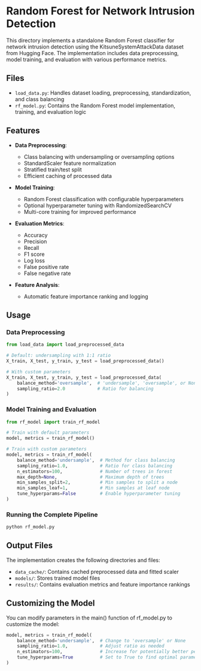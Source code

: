 # Random Forest for Network Intrusion Detection

This directory implements a standalone Random Forest classifier for network intrusion detection using the KitsuneSystemAttackData dataset from Hugging Face. The implementation includes data preprocessing, model training, and evaluation with various performance metrics.

## Files

- `load_data.py`: Handles dataset loading, preprocessing, standardization, and class balancing
- `rf_model.py`: Contains the Random Forest model implementation, training, and evaluation logic

## Features

- **Data Preprocessing**:
  - Class balancing with undersampling or oversampling options
  - StandardScaler feature normalization
  - Stratified train/test split
  - Efficient caching of processed data

- **Model Training**:
  - Random Forest classification with configurable hyperparameters
  - Optional hyperparameter tuning with RandomizedSearchCV
  - Multi-core training for improved performance

- **Evaluation Metrics**:
  - Accuracy
  - Precision
  - Recall
  - F1 score
  - Log loss
  - False positive rate
  - False negative rate

- **Feature Analysis**:
  - Automatic feature importance ranking and logging

## Usage

### Data Preprocessing

```python
from load_data import load_preprocessed_data

# Default: undersampling with 1:1 ratio
X_train, X_test, y_train, y_test = load_preprocessed_data()

# With custom parameters
X_train, X_test, y_train, y_test = load_preprocessed_data(
    balance_method='oversample',  # 'undersample', 'oversample', or None
    sampling_ratio=2.0            # Ratio for balancing
)
```

### Model Training and Evaluation

```python
from rf_model import train_rf_model

# Train with default parameters
model, metrics = train_rf_model()

# Train with custom parameters
model, metrics = train_rf_model(
    balance_method='undersample',  # Method for class balancing
    sampling_ratio=1.0,            # Ratio for class balancing
    n_estimators=100,              # Number of trees in forest
    max_depth=None,                # Maximum depth of trees
    min_samples_split=2,           # Min samples to split a node
    min_samples_leaf=1,            # Min samples at leaf node
    tune_hyperparams=False         # Enable hyperparameter tuning
)
```

### Running the Complete Pipeline

```bash
python rf_model.py
```

## Output Files

The implementation creates the following directories and files:

- `data_cache/`: Contains cached preprocessed data and fitted scaler
- `models/`: Stores trained model files
- `results/`: Contains evaluation metrics and feature importance rankings

## Customizing the Model

You can modify parameters in the main() function of rf_model.py to customize the model:

```python
model, metrics = train_rf_model(
    balance_method='undersample',  # Change to 'oversample' or None
    sampling_ratio=1.0,            # Adjust ratio as needed
    n_estimators=100,              # Increase for potentially better performance
    tune_hyperparams=True          # Set to True to find optimal parameters
)
``` 
